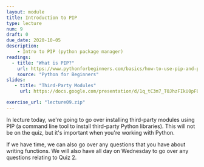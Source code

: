```yaml
---
layout: module
title: Introduction to PIP
type: lecture
num: 9
draft: 0
due_date: 2020-10-05
description:
    - Intro to PIP (python package manager)
readings:
  - title: "What is PIP?"
    url: https://www.pythonforbeginners.com/basics/how-to-use-pip-and-pypi
    source: "Python for Beginners"
slides: 
   - title: "Third-Party Modules"
     url: https://docs.google.com/presentation/d/1q_tC3m7_T0JhzFIkU0pFObpvYdvkZnXKWko5r28jCa0/edit?usp=sharing

exercise_url: "lecture09.zip"
---
```


In lecture today, we're going to go over installing third-party modules using PIP (a command line tool to install third-party Python libraries). This will not be on the quiz, but it's important when you're working with Python. 

If we have time, we can also go over any questions that you have about writing functions. We will also have all day on Wednesday to go over any questions relating to Quiz 2.